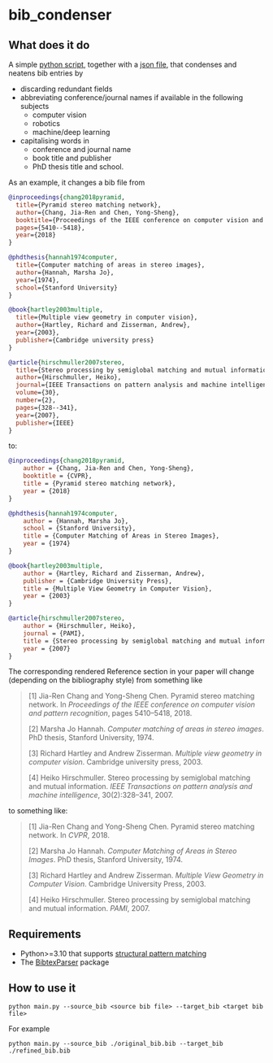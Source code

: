 # bib_condenser
## What does it do
A simple [python script](./main.py), together with a [json file](./setup.json), that condenses and neatens bib entries by
* discarding redundant fields
* abbreviating conference/journal names if available in the following subjects 
  * computer vision
  * robotics
  * machine/deep learning
* capitalising words in
  * conference and journal name
  * book title and publisher
  * PhD thesis title and school.

As an example, it changes a bib file from
```bib
@inproceedings{chang2018pyramid,
  title={Pyramid stereo matching network},
  author={Chang, Jia-Ren and Chen, Yong-Sheng},
  booktitle={Proceedings of the IEEE conference on computer vision and pattern recognition},
  pages={5410--5418},
  year={2018}
}

@phdthesis{hannah1974computer,
  title={Computer matching of areas in stereo images},
  author={Hannah, Marsha Jo},
  year={1974},
  school={Stanford University}
}

@book{hartley2003multiple,
  title={Multiple view geometry in computer vision},
  author={Hartley, Richard and Zisserman, Andrew},
  year={2003},
  publisher={Cambridge university press}
}

@article{hirschmuller2007stereo,
  title={Stereo processing by semiglobal matching and mutual information},
  author={Hirschmuller, Heiko},
  journal={IEEE Transactions on pattern analysis and machine intelligence},
  volume={30},
  number={2},
  pages={328--341},
  year={2007},
  publisher={IEEE}
}

```
to:
```bib
@inproceedings{chang2018pyramid,
    author = {Chang, Jia-Ren and Chen, Yong-Sheng},
    booktitle = {CVPR},
    title = {Pyramid stereo matching network},
    year = {2018}
}

@phdthesis{hannah1974computer,
    author = {Hannah, Marsha Jo},
    school = {Stanford University},
    title = {Computer Matching of Areas in Stereo Images},
    year = {1974}
}

@book{hartley2003multiple,
    author = {Hartley, Richard and Zisserman, Andrew},
    publisher = {Cambridge University Press},
    title = {Multiple View Geometry in Computer Vision},
    year = {2003}
}

@article{hirschmuller2007stereo,
    author = {Hirschmuller, Heiko},
    journal = {PAMI},
    title = {Stereo processing by semiglobal matching and mutual information},
    year = {2007}
}

```

The corresponding rendered Reference section in your paper will change (depending on the bibliography style) from something like

> [1] Jia-Ren Chang and Yong-Sheng Chen. Pyramid stereo matching network. In *Proceedings of the IEEE conference on computer vision and pattern recognition*, pages 5410–5418, 2018.
>
> [2] Marsha Jo Hannah. *Computer matching of areas in stereo images*. PhD thesis, Stanford University, 1974.
>
> [3] Richard Hartley and Andrew Zisserman. *Multiple view geometry in computer
vision*. Cambridge university press, 2003.
>
> [4] Heiko Hirschmuller. Stereo processing by semiglobal matching and mutual information. *IEEE Transactions on pattern analysis and machine intelligence*, 30(2):328–341, 2007.

to something like:

> [1] Jia-Ren Chang and Yong-Sheng Chen. Pyramid stereo matching network. In *CVPR*, 2018.
>
> [2] Marsha Jo Hannah. *Computer Matching of Areas in Stereo Images*. PhD thesis, Stanford University, 1974.
>
> [3] Richard Hartley and Andrew Zisserman. *Multiple View Geometry in Computer Vision*. Cambridge University Press, 2003.
>
> [4] Heiko Hirschmuller. Stereo processing by semiglobal matching and mutual information. *PAMI*, 2007. 

## Requirements
- Python>=3.10 that supports [structural pattern matching](https://docs.python.org/3.10/whatsnew/3.10.html#pep-634-structural-pattern-matching)
- The [BibtexParser](https://bibtexparser.readthedocs.io/en/master/index.html) package

## How to use it
```
python main.py --source_bib <source bib file> --target_bib <target bib file>
```
For example
```
python main.py --source_bib ./original_bib.bib --target_bib ./refined_bib.bib
```